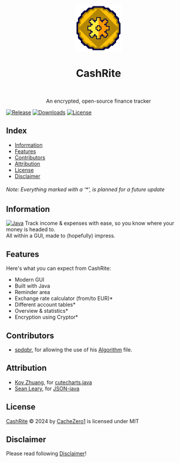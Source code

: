 <p align="center">
  <img src="./src/images/icon_128px.png" width="128"/>
</p>

<h1 align="center"> CashRite </h1> <br>

<p align="center">
  An encrypted, open-source finance tracker
</p>

[![Release](https://img.shields.io/github/release/CacheZero1/CashRite.svg)]()
[![Downloads](https://img.shields.io/github/downloads/CacheZero1/CashRite/total.svg)]()
[![License](https://img.shields.io/github/license/CacheZero1/CashRite.svg)]()

## Index

- [Information](#information)
- [Features](#features)
- [Contributors](#contributors)
- [Attribution](#attribution)
- [License](#license)
- [Disclaimer](#disclaimer)

<h6> Note: Everything marked with a '*', is planned for a future update <h6>


## Information

[![Java](https://img.shields.io/badge/Java-ED8B00?style=for-the-badge&logo=openjdk&logoColor=white)](https://www.java.com/)
Track income & expenses with ease, so you know where your money is headed to.<br>
All within a GUI, made to (hopefully) impress.


## Features

Here's what you can expect from CashRite:

* Modern GUI
* Built with Java
* Reminder area
* Exchange rate calculator (from/to EUR)*
* Different account tables*
* Overview & statistics*
* Encryption using Cryptor*


## Contributors

* [spdqbr](https://github.com/spdqbr), for allowing the use of his [Algorithm](https://github.com/CacheZero1/Cipherus/blob/master/src/euorg/nuvoprojects/cachezero1/Algorithm.java) file.


## Attribution

* [Koy Zhuang](https://github.com/Koooooo-7), for [cutecharts.java](https://github.com/cutecharts/cutecharts.java)
* [Sean Leary](https://github.com/stleary), for [JSON-java](https://github.com/stleary/JSON-java/tree/master)


## License

[CashRite](https://github.com/CacheZero1/CashRite) © 2024 by [CacheZero1](https://github.com/CacheZero1) is licensed under MIT


## Disclaimer

Please read following [Disclaimer](https://github.com/CacheZero1/CashRite/blob/master/DISCLAIMER.md)!
